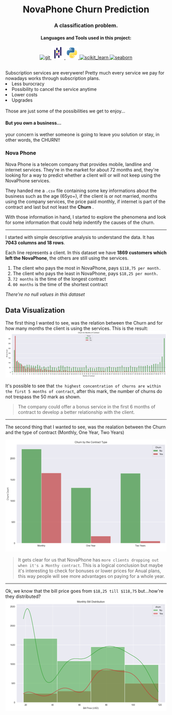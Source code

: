 <h1 align="center">NovaPhone Churn Prediction</h1>
<h3 align="center">A classification problem.</h3>


<h4 align="center">Languages and Tools used in this project:</h4>

<p align="center"> <a href="https://git-scm.com/" target="_blank" rel="noreferrer"> 
  <img src="https://www.vectorlogo.zone/logos/git-scm/git-scm-icon.svg" alt="git" width="40" height="40"/> 
  </a> 
  <a href="https://pandas.pydata.org/" target="_blank" rel="noreferrer"> 
    <img src="https://raw.githubusercontent.com/devicons/devicon/2ae2a900d2f041da66e950e4d48052658d850630/icons/pandas/pandas-original.svg" alt="pandas" width="40" height="40"/> 
  </a> 
  <a href="https://www.python.org" target="_blank" rel="noreferrer"> 
    <img src="https://raw.githubusercontent.com/devicons/devicon/master/icons/python/python-original.svg" alt="python" width="40" height="40"/> 
  </a> 
  <a href="https://scikit-learn.org/" target="_blank" rel="noreferrer"> 
    <img src="https://upload.wikimedia.org/wikipedia/commons/0/05/Scikit_learn_logo_small.svg" alt="scikit_learn" width="40" height="40"/> 
  </a> 
  <a href="https://seaborn.pydata.org/" target="_blank" rel="noreferrer"> 
    <img src="https://seaborn.pydata.org/_images/logo-mark-lightbg.svg" alt="seaborn" width="40" height="40"/> 
  </a> 
</p>
  <br>
  Subscription services are everywere! Pretty much every service we pay for nowadays works through subscription plans.
  
  <li>Less burocracy
  <li>Possibility to cancel the service anytime
  <li>Lower costs
  <li>Upgrades
  <br><br>Those are just some of the possibilities we get to enjoy...
  <h4>But you own a business...</h4>
  your concern is wether someone is going to leave you solution or stay, in other words, the CHURN!!
  
  ### Nova Phone
  Nova Phone is a telecom company that provides mobile, landline and internet services. They're in the market for about 72 months and, they're looking     for a way to predict whether a client will or will not keep using the NovaPhone services. <br>
 
They handed me a `.csv` file containing some key informations about the business such as the age (65yo+), if the client is or not married, months using the company services, the price paid monthly, if internet is part of the contract and last but not least the **Churn** .
  
With those information in hand, I started to explore the phenomena and look for some information that could help indentify the causes of the churn.
___
I started with simple descriptive analysis to understand the data. It has **7043 columns and 18 rows**.

Each line represents a client. In this dataset we have **1869 customers which left the NovaPhone**, the others are still using the services.

1. The client who pays the most in NovaPhone, pays `$118,75 per month.`
2. The client who pays the least in NovaPhone, pays `$18,25 per month.`
3. `72 months` is the time of the longest contract
4. `00 months` is the time of the shortest contract
    
_There're no null values in this dataset_
    
## Data Visualization
    
The first thing I wanted to see, was the relation between the Churn and for how many months the client is using the services. This is the result:
![1](https://github.com/Fred-And/novaphone/blob/main/img/churn_for_month.png)
    
It's possible to see that `the highest concentration of churns are within the first 5 months of contract`, after this mark, the number of churns do not trespass the 50 mark as shown.
> The company could offer a bonus service in the first 6 months of contract to develop a better relationship with the client.

___
The second thing that I wanted to see, was the realation between the Churn and the type of contract (Monthly, One Year, Two Years)

![2](https://github.com/Fred-And/novaphone/blob/main/img/churn_by_contract.png)
    
> It gets clear for us that NovaPhone has `more clients dropping out when it's a Monthy contract`. This is a logical conclusion but maybe it's interesting to check for bonuses or lower prices for Anual plans, this way people will see more advantages on paying for a whole year.
___
Ok, we know that the bill price goes from `$18,25 till $118,75` but...how're they distributed?
![3](https://github.com/Fred-And/novaphone/blob/main/img/bill_price_distribution.png)

